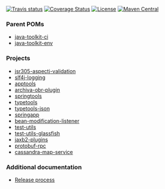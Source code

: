 [![Travis status](https://api.travis-ci.org/no-hope/java-toolkit.svg)](https://travis-ci.org/no-hope/java-toolkit)
[![Coverage Status](https://coveralls.io/repos/no-hope/java-toolkit/badge.svg?branch=master)](https://coveralls.io/r/no-hope/java-toolkit?branch=master)
[![License](https://img.shields.io/badge/license-Apache_2.0-green.svg)](https://github.com/no-hope/java-toolkit/blob/master/LICENSE)
[![Maven Central](https://maven-badges.herokuapp.com/maven-central/org.no-hope/java-toolkit-env/badge.svg)](https://search.maven.org/#search%7Cga%7C1%7Cg%3A%22org.no-hope%22%20AND%20a%3A%22java-toolkit-env%22)

### Parent POMs

* [java-toolkit-ci](parent/java-toolkit-ci)
* [java-toolkit-env](projects/java-toolkit-env)

### Projects

 * [jsr305-aspectj-validation](projects/jsr305-aspectj-validation)
 * [slf4j-logging](projects/slf4j-logging)
 * [apptools](projects/apptools)
 * [archiva-obr-plugin](projects/archiva-obr-plugin)
 * [springtools](projects/springtools)
 * [typetools](projects/typetools)
 * [typetools-json](projects/typetools-json)
 * [springapp](projects/springapp)
 * [bean-modification-listener](projects/bean-modification-listener)
 * [test-utils](projects/test-utils)
 * [test-utils-glassfish](projects/test-utils-glassfish)
 * [jaxb2-plugins](projects/jaxb2-plugins)
 * [protobuf-rpc](projects/protobuf-rpc)
 * [cassandra-map-service](projects/cassandra-map-service)

### Additional documentation

 * [Release process](doc/TOOLKIT-RELEASE.md)
